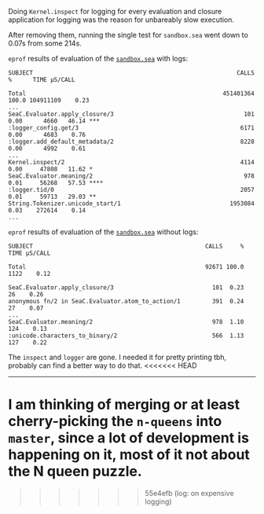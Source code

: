 Doing `Kernel.inspect` for logging for every evaluation and closure application for logging was the reason for unbareably slow execution.

After removing them, running the single test for `sandbox.sea` went down to 0.07s from some 214s.

`eprof` results of evaluation of the [`sandbox.sea`](../seac/test/fixtures/sandbox.sea) with logs:

    SUBJECT                                                          CALLS     %      TIME µS/CALL

    Total                                                        451401364 100.0 104911109    0.23
    ...
    SeaC.Evaluator.apply_closure/3                                     101  0.00      4660   46.14 ***
    :logger_config.get/3                                              6171  0.00      4683    0.76
    :logger.add_default_metadata/2                                    8228  0.00      4992    0.61
    ...
    Kernel.inspect/2                                                  4114  0.00     47808   11.62 *
    SeaC.Evaluator.meaning/2                                           978  0.01     56268   57.53 ****
    :logger.tid/0                                                     2057  0.01     59713   29.03 **
    String.Tokenizer.unicode_start/1                               1953084  0.03    272614    0.14
    ...


`eprof` results of evaluation of the [`sandbox.sea`](../seac/test/fixtures/sandbox.sea) without logs:

    SUBJECT                                                 CALLS     % TIME µS/CALL

    Total                                                   92671 100.0 1122    0.12

    SeaC.Evaluator.apply_closure/3                            101  0.23   26    0.26
    anonymous fn/2 in SeaC.Evaluator.atom_to_action/1         391  0.24   27    0.07
    ...
    SeaC.Evaluator.meaning/2                                  978  1.10  124    0.13
    :unicode.characters_to_binary/2                           566  1.13  127    0.22

The `inspect` and `logger` are gone. I needed it for pretty printing tbh, probably can find a better way to do that.
<<<<<<< HEAD

-----

I am thinking of merging or at least cherry-picking the `n-queens` into `master`, since a lot of development is happening on it, most of it not about the N queen puzzle.
=======
>>>>>>> 55e4efb (log: on expensive logging)
